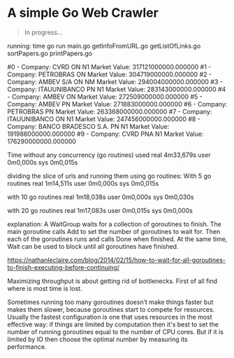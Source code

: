 # A simple Go Web Crawler
> In progress...

running:
time go run main.go getInfoFromURL.go getListOfLinks.go sortPapers.go printPapers.go


#0 -     Company: CVRD ON N1
         Market Value: 317121000000.000000
#1 -     Company: PETROBRAS ON
         Market Value: 304719000000.000000
#2 -     Company: AMBEV S/A ON NM
         Market Value: 294004000000.000000
#3 -     Company: ITAUUNIBANCO PN N1
         Market Value: 283143000000.000000
#4 -     Company: AMBEV ON
         Market Value: 272509000000.000000
#5 -     Company: AMBEV PN
         Market Value: 271883000000.000000
#6 -     Company: PETROBRAS PN
         Market Value: 263368000000.000000
#7 -     Company: ITAUUNIBANCO ON N1
         Market Value: 247456000000.000000
#8 -     Company: BANCO BRADESCO S.A. PN N1
         Market Value: 191986000000.000000
#9 -     Company: CVRD PNA N1
         Market Value: 176290000000.000000

Time without any concurrency (go routines) used
real    4m33,679s
user    0m0,000s
sys     0m0,015s


dividing the slice of urls and running them using go routines:
With 5 go routines
real    1m14,511s
user    0m0,000s
sys     0m0,015s

with 10 go routines
real    1m18,038s
user    0m0,000s
sys     0m0,030s

with 20 go routines
real    1m17,083s
user    0m0,015s
sys     0m0,000s




explanation: 
A WaitGroup waits for a collection of goroutines to finish. The main goroutine calls Add to set the number of goroutines to wait for. Then each of the goroutines runs and calls Done when finished. At the same time, Wait can be used to block until all goroutines have finished.

https://nathanleclaire.com/blog/2014/02/15/how-to-wait-for-all-goroutines-to-finish-executing-before-continuing/


Maximizing throughput is about getting rid of bottlenecks. First of all find where is most time is lost.

Sometimes running too many goroutines doesn’t make things faster but makes them slower, because goroutines start to compete for resources. Usually the fastest configuration is one that uses resources in the most effective way: if things are limited by computation then it's best to set the number of running goroutines equal to the number of CPU cores. But if it is limited by IO then choose the optimal number by measuring its performance.